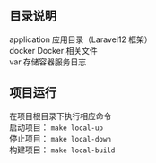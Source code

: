 ## 目录说明
application 应用目录（Laravel12 框架）  
docker     Docker 相关文件  
var 存储容器服务日志  

## 项目运行
在项目根目录下执行相应命令  
启动项目： `make local-up`  
停止项目： `make local-down`  
构建项目： `make local-build`  

